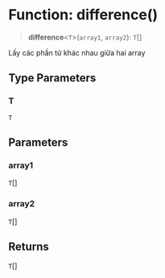 # Function: difference()

> **difference**\<`T`\>(`array1`, `array2`): `T`[]

Lấy các phần tử khác nhau giữa hai array

## Type Parameters

### T

`T`

## Parameters

### array1

`T`[]

### array2

`T`[]

## Returns

`T`[]
